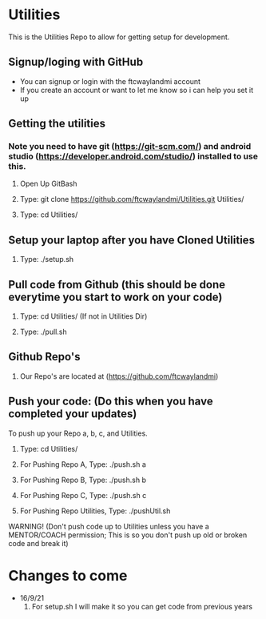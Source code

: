 # Utilities

This is the Utilities Repo to allow for getting setup for development.

## Signup/loging with GitHub
- You can signup or login with the ftcwaylandmi account
- If you create an account or want to let me know so i can help you set it up

## Getting the utilities
### Note you need to have git (https://git-scm.com/) and android studio (https://developer.android.com/studio/) installed to use this.

1. Open Up GitBash

2. Type: git clone https://github.com/ftcwaylandmi/Utilities.git Utilities/

3. Type: cd Utilities/

## Setup your laptop after you have Cloned Utilities

1. Type: ./setup.sh

## Pull code from Github (this should be done everytime you start to work on your code)

1. Type: cd Utilities/ (If not in Utilities Dir)

2. Type: ./pull.sh

## Github Repo's

1. Our Repo's are located at (https://github.com/ftcwaylandmi)

## Push your code: (Do this when you have completed your updates)

To push up your Repo a, b, c, and Utilities.

1. Type: cd Utilities/

2. For Pushing Repo A, Type: ./push.sh a 

3. For Pushing Repo B, Type: ./push.sh b 

4. For Pushing Repo C, Type: ./push.sh c 

5. For Pushing Repo Utilities, Type: ./pushUtil.sh  

WARNING! (Don't push code up to Utilities unless you have a MENTOR/COACH permission; This is so you don't push up old or broken code and break it)


# Changes to come
- 16/9/21
	1. For setup.sh I will make it so you can get code from previous years
